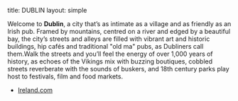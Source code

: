 title: DUBLIN
layout: simple

Welcome to **Dublin**, a city that’s as intimate as a village and as friendly as an Irish pub. Framed by mountains, centred on a river and edged by a beautiful bay, the city’s streets and alleys are filled with vibrant art and historic buildings, hip cafés
and traditional "old ma" pubs, as Dubliners call them.Walk the streets and you’ll feel the energy of over 1,000 years of history, as echoes of the Vikings mix with buzzing boutiques, cobbled streets reverberate with the sounds of buskers, and 18th century parks play host to festivals, film and food markets.
-  <a href="https://ireland.com/" class="pages-links">Ireland.com</a>

<!--
In the heart of "Rias Baixas" (Lower Rias), Vigo is the largest city in Galicia. Originally a fishing village, it is now known as the "Gateway to the Atlantic". It is a city with a great cultural and gastronomic offer, with a wide variety of restaurants and bars where you can taste some of the best seafood in the world.

Nowadays a industrial city but also with a lot of life, with a great nightlife and many of leisure activities.

<iframe width="560" height="315" src="https://www.youtube.com/embed/yv0QRtUnfHE?si=9OWWdqfHIasWLmi8" title="YouTube video player" frameborder="0" allow="accelerometer; autoplay; clipboard-write; encrypted-media; gyroscope; picture-in-picture; web-share" allowfullscreen></iframe>

You can check some of them in the following links:

- [Vigo in a day](https://www.turismodevigo.org/en/vigo-day)
- [The Crazy Tourist](https://www.thecrazytourist.com/15-best-things-vigo-spain/)
- [TripAdvisor](https://www.tripadvisor.com/Attractions-g187509-Activities-Vigo_Province_of_Pontevedra_Galicia.html)
- [Lonely Planet](https://www.lonelyplanet.com/spain/galicia/vigo) -->
